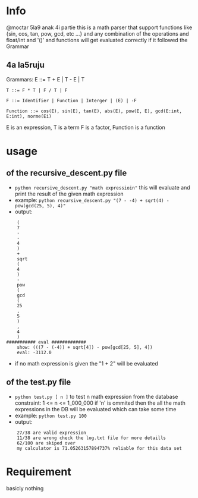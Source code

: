 # Info
@moctar 5la9 anak 4i partie
this is a math parser that support functions like {sin, cos, tan, pow, gcd, etc ...}
and any combination of the operations and float/int and '()' and functions will
get evaluated correctly if it followed the Grammar
## 4a la5ruju
Grammars:
    E ::= T + E | T - E | T

    T ::= F * T | F / T | F

    F ::= Identifier | Function | Interger | (E) | -F

    Function ::= cos(E), sin(E), tan(E), abs(E), pow(E, E), gcd(E:int, E:int), norme(Ei)

E is an expression, T is a term F is a factor, Function is a function

# usage
## of the recursive_descent.py file
- `python recursive_descent.py "math expressioin"`
    this will evaluate and print the result of the given math expression
- example:
    `python recursive_descent.py "(7 - -4) + sqrt(4) - pow(gcd(25, 5), 4)"`
- output:
```
    (
    7
    -
    -
    4
    )
    +
    sqrt
    (
    4
    )
    -
    pow
    (
    gcd
    (
    25
    ,
    5
    )
    ,
    4
    )
########### eval #############
    show: (((7 - (-4)) + sqrt[4]) - pow[gcd[25, 5], 4])
    eval: -3112.0
```
- if no math expression is given the "1 + 2" will be evaluated

## of the test.py file
- `python test.py [ n ]` 
    to test n math expression from the database constraint: 1 <= n <= 1_000_000
    if 'n' is ommited then the all the math expressions in the DB will be evaluated which can take some time
- example:
    `python test.py 100`
- output:
```
    27/38 are valid expression
    11/38 are wrong check the log.txt file for more detaills
    62/100 are skiped over
    my calculator is 71.05263157894737% reliable for this data set
```

# Requirement
basicly nothing
